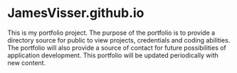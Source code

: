 # JamesVisser.github.io
This is my portfolio project.
The purpose of the portfolio is to provide a 
directory source for public to view projects, credentials and coding abilities.
The portfolio will also provide a source of contact for future possibilities of application development.
This portfolio will be updated periodically with new content.  
